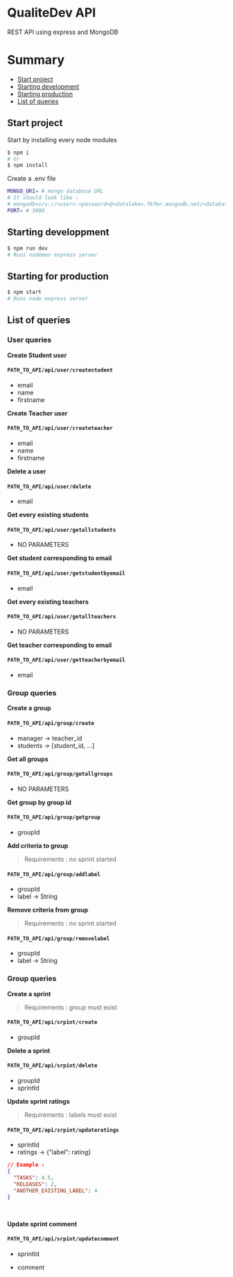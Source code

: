 # QualiteDev API

REST API using express and MongoDB

# Summary

- [Start project](#init)
- [Starting development](#dev)
- [Starting production](#prod)
- [List of queries](#queries)

## Start project <a id="init"/>

Start by installing every node modules

```sh
$ npm i
# Or
$ npm install
```

Create a .env file

```sh
MONGO_URI= # mongo database URL
# It should look like :
# mongodb+srv://<user>:<password>@<datalake>.fkfmr.mongodb.net/<database>?retryWrites=true&w=majority
PORT= # 3000
```

## Starting developpment <a id="dev"/>

```sh
$ npm run dev
# Runs nodemon express server
```

## Starting for production <a id="prod"/>

```sh
$ npm start
# Runs node express server
```

## List of queries <a id="queries"/>

### User queries

**Create Student user**

#### `PATH_TO_API/api/user/createstudent`

- email
- name
- firstname
  <br/>

**Create Teacher user**

#### `PATH_TO_API/api/user/createteacher`

- email
- name
- firstname
  <br/>

**Delete a user**

#### `PATH_TO_API/api/user/delete`

- email
  <br/>

**Get every existing students**

#### `PATH_TO_API/api/user/getallstudents`

- NO PARAMETERS
  <br/>

**Get student corresponding to email**

#### `PATH_TO_API/api/user/getstudentbyemail`

- email
  <br/>

**Get every existing teachers**

#### `PATH_TO_API/api/user/getallteachers`

- NO PARAMETERS
  <br/>

**Get teacher corresponding to email**

#### `PATH_TO_API/api/user/getteacherbyemail`

- email
  <br/>

### Group queries

**Create a group**

#### `PATH_TO_API/api/group/create`

- manager -> teacher_id
- students -> [student_id, ...]
  <br/>

**Get all groups**

#### `PATH_TO_API/api/group/getallgroups`

- NO PARAMETERS
  <br/>

**Get group by group id**

#### `PATH_TO_API/api/group/getgroup`

- groupId
  <br/>

**Add criteria to group**

> Requirements : no sprint started

#### `PATH_TO_API/api/group/addlabel`

- groupId
- label -> String
  <br/>

**Remove criteria from group**

> Requirements : no sprint started

#### `PATH_TO_API/api/group/removelabel`

- groupId
- label -> String
  <br/>

### Group queries

**Create a sprint**

> Requirements : group must exist

#### `PATH_TO_API/api/srpint/create`

- groupId
  <br/>

**Delete a sprint**

#### `PATH_TO_API/api/srpint/delete`

- groupId
- sprintId
  <br/>

**Update sprint ratings**

> Requirements : labels must exist

#### `PATH_TO_API/api/srpint/updateratings`

- sprintId
- ratings -> {"label": rating}

```json
// Example :
{
  "TASKS": 4.5,
  "RELEASES": 2,
  "ANOTHER_EXISTING_LABEL": 4
}
```

  <br/>

**Update sprint comment**

#### `PATH_TO_API/api/srpint/updatecomment`

- sprintId
- comment

  <br/>
